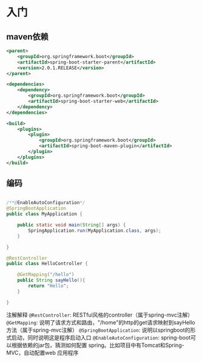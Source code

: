 # 入门

## maven依赖
```xml
<parent>
    <groupId>org.springframework.boot</groupId>
    <artifactId>spring-boot-starter-parent</artifactId>
    <version>2.0.1.RELEASE</version>
</parent>

<dependencies>
    <dependency>
        <groupId>org.springframework.boot</groupId>
        <artifactId>spring-boot-starter-web</artifactId>
    </dependency>
</dependencies>

<build>
    <plugins>
        <plugin>
            <groupId>org.springframework.boot</groupId>
            <artifactId>spring-boot-maven-plugin</artifactId>
        </plugin>
    </plugins>
</build>

```

## 编码
```java

/**@EnableAutoConfiguration*/
@SpringBootApplication
public class MyApplication {

    public static void main(String[] args) {
        SpringApplication.run(MyApplication.class, args);
    }

}

@RestController
public class HelloController {

    @GetMapping("/hello")
    public String sayHello(){
        return "Hello";
    }

}

```
注解解释
`@RestController`: RESTful风格的controller（属于spring-mvc注解）
`@GetMapping`: 说明了请求方式和路由，"/home"的http的get请求映射到sayHello方法（属于spring-mvc注解）
`@SpringBootApplication`: 说明以springboot的形式启动，同时说明这是程序启动入口
`@EnableAutoConfiguration`: spring-boot可以根据依赖的jar包，猜测如何配置 spring。比如项目中有Tomcat和Spring-MVC，自动配置web 应用程序
